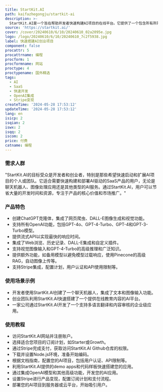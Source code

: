 ```yaml
---
title: StartKit.AI
path: kaifazhegongju/startkit-ai
description: >-
  StartKit.AI是一个旨在帮助开发者快速构建AI项目的在线平台。它提供了一个包含所有所需功能来发布SaaS产品的AI样板，无需AI经验即可使用。该平台由James和Danielle开发，他们拥有超过10年的SaaS产品开发经验，并成功运营着AI产品Ellie。StartKit.AI集成了30多个模块和超过8000行代码，提供了先进的AI特性，如聊天、图像、文本、语音、翻译和内容审核等。此外，它还包括了OpenAI的所有功能，并支持创建自己的ChatGPT克隆体。产品定位于帮助开发者快速启动AI项目，保持技术领先，并支持通过Stripe进行产品变现。
source: 'https://startkit.ai/'
cover: /cover/20240610/6/10/20240610_02a2095e.jpg
logo: /logo/20240610/6/10/20240610_7c2f5938.jpg
label: 快速搭建AI创业项目
component: false
procattr: 5
procattrname: 编程
procform: 1
procformname: 网站
proctype: 4
proctypename: 国外精选
tags:
  - AI
  - SaaS
  - 快速开发
  - OpenAI集成
  - Stripe变现
createTime: '2024-05-28 17:53:12'
updateTime: '2024-05-28 17:53:12'
lang: en
isicp: 2
isqian: 2
iswx: 2
isqq: 2
iscom: 2
price: 付费
catname: 编程
---
```




### 需求人群
"StartKit.AI的目标受众是开发者和创业者，特别是那些希望快速启动和扩展AI项目的个人或团队。它适合需要快速构建和部署AI驱动的SaaS产品的用户，无论是聊天机器人、图像处理应用还是其他类型的AI服务。通过StartKit.AI，用户可以节省大量的开发时间和资源，专注于产品的核心价值和市场推广。"

### 产品特色
* 创建ChatGPT克隆体，集成了网页爬虫、DALL-E图像生成和视觉功能。
* 支持所有OpenAI功能，包括GPT-4o、GPT-4-Turbo、GPT-4和GPT-3-Turbo模型。
* 提供流式API以实现最快的响应时间。
* 集成了Web浏览、历史记录、DALL-E集成和自定义插件。
* 支持视觉图像输入和GPT-4-Turbo的高级推理和广泛知识。
* 提供额外功能，如备用模型以避免模型过载响应，使用Pinecone的高级RAG，自动图像上传等。
* 支持Stripe集成，配置计划，用户认证和API使用限制等。

### 使用场景示例
* 开发者使用StartKit.AI创建了一个聊天机器人，集成了文本和图像输入功能。
* 创业团队利用StartKit.AI快速搭建了一个提供在线教育内容的AI平台。
* 一家公司通过StartKit.AI开发了一个支持多语言翻译和内容审核的企业级应用。

### 使用教程
* 访问StartKit.AI网站并注册账户。
* 选择适合您项目的订阅计划，如Starter或Growth。
* 通过Stripe完成支付，获取访问StartKit.AI Github仓库的权限。
* 下载并设置Node.js环境，准备开始编码。
* 根据文档指南，配置您的AI项目，包括用户认证、API限制等。
* 利用StartKit.AI提供的demo apps和代码样板快速搭建您的应用。
* 通过集成OpenAI模型和其他高级功能，开发您的AI应用。
* 设置Stripe进行产品变现，配置订阅计划和支付流程。
* 部署您的AI项目到服务器或云平台，开始吸引用户。

  
